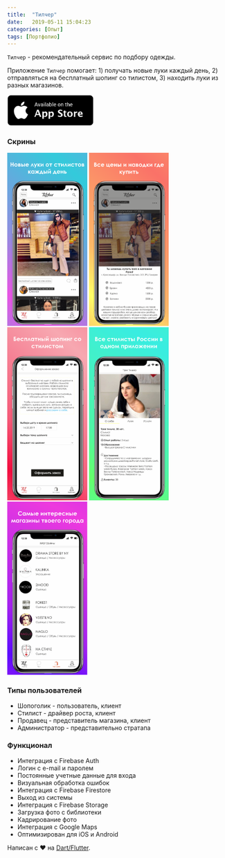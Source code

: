 ```yaml
---
title:  "Тилчер"
date:   2019-05-11 15:04:23
categories: [Опыт]
tags: [Портфолио]
---
```


`Тилчер` - рекомендательный сервис по подбору одежды. 

Приложение `Тилчер` помогает: 1) получать новые луки каждый день, 2) отправляться на бесплатный шопинг со тилистом, 3)  находить луки из разных магазинов. 

<a href='https://play.google.com/store/apps/details?id=com.mszalek.weight_tracker&pcampaignid=MKT-Other-global-all-co-prtnr-py-PartBadge-Mar2515-1'><img alt='Awailable on the App Store' src='/images/blog/2019/tilcher/appstore.png' width="200em"/></a>

### Скрины

<img src="/images/blog/2019/tilcher/1.png" height="400em" />
<img src="/images/blog/2019/tilcher/2.png" height="400em" />
<img src="/images/blog/2019/tilcher/3.png" height="400em" />
<img src="/images/blog/2019/tilcher/4.png" height="400em" />
<img src="/images/blog/2019/tilcher/5.png" height="400em" />


### Типы пользователей

* Шопоголик - пользователь, клиент
* Стилист - драйвер роста, клиент
* Продавец - представитель магазина, клиент
* Администратор - представительно стратапа

### Функционал

* Интеграция с Firebase Auth
* Логин с e-mail и паролем
* Постоянные учетные данные для входа
* Визуальная обработка ошибок
* Интеграция с Firebase Firestore
* Выход из системы
* Интеграция с Firebase Storage
* Загрузка фото с библиотеки
* Кадрирование фото
* Интеграция с Google Maps
* Оптимизирован для iOS и Android


Написан с ❤️ на <a href="https://flutter.dev">Dart/Flutter</a>.
